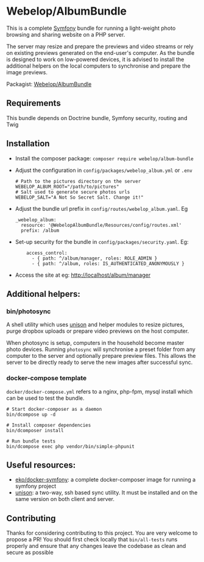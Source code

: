 # Webelop/AlbumBundle

This is a complete [Symfony](https://symfony.com/doc/current/setup.html) bundle for running a light-weight photo browsing
and sharing website on a PHP server.

The server may resize and prepare the previews and video streams or rely on existing previews generated on the end-user's
computer. As the bundle is designed to work on low-powered devices, it is advised to install the additional helpers on
the local computers to synchronise and prepare the image previews.

Packagist: [Webelop/AlbumBundle](https://packagist.org/packages/webelop/album-bundle)

## Requirements

This bundle depends on Doctrine bundle, Symfony security, routing and Twig

## Installation

- Install the composer package:
```composer require webelop/album-bundle```

- Adjust the configuration in `config/packages/webelop_album.yml` or `.env`
    ```
    # Path to the pictures directory on the server
    WEBELOP_ALBUM_ROOT="/path/to/pictures"
    # Salt used to generate secure photos urls
    WEBELOP_SALT="A Not So Secret Salt. Change it!"
    ```
- Adjust the bundle url prefix in `config/routes/webelop_album.yaml`. Eg
    ```
    _webelop_album:
      resource: '@WebelopAlbumBundle/Resources/config/routes.xml'
      prefix: /album
    ```
- Set-up security for the bundle in `config/packages/security.yaml`. Eg:
  ```
      access_control:
        - { path: ^/album/manager, roles: ROLE_ADMIN }
        - { path: ^/album, roles: IS_AUTHENTICATED_ANONYMOUSLY }
  ```
- Access the site at eg: [http://localhost/album/manager](http://localhost/album/manager)

## Additional helpers:

### bin/photosync

A shell utility which uses [unison](https://www.cis.upenn.edu/~bcpierce/unison/) and helper modules to
resize pictures, purge dropbox uploads or prepare video previews on the host computer.

When photosync is setup, computers in the household become master photo devices. Running `photosync` will
synchronise a preset folder from any computer to the server and optionally prepare preview files. This allows the server
to be directly ready to serve the new images after successful sync.

### docker-compose template

`docker/docker-compose.yml` refers to a nginx, php-fpm, mysql install which can be used to test the bundle.

```
# Start docker-composer as a daemon
bin/dcompose up -d

# Install composer dependencies
bin/dcomposer install

# Run bundle tests
bin/dcompose exec php vendor/bin/simple-phpunit
```

## Useful resources:

- [eko/docker-symfony](https://github.com/eko/docker-symfony): a complete docker-composer image for running a symfony project
- [unison](https://www.cis.upenn.edu/~bcpierce/unison/): a two-way, ssh based sync utility. It must be installed and on the same version
on both client and server.

## Contributing

Thanks for considering contributing to this project. You are very welcome to propose a PR!
You should first check locally that `bin/all-tests` runs properly and ensure that any changes
leave the codebase as clean and secure as possible